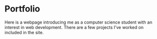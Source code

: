 # Portfolio
Here is a webpage introducing me as a computer science student with an interest in web development. There are a few projects I've worked on included in the site.
